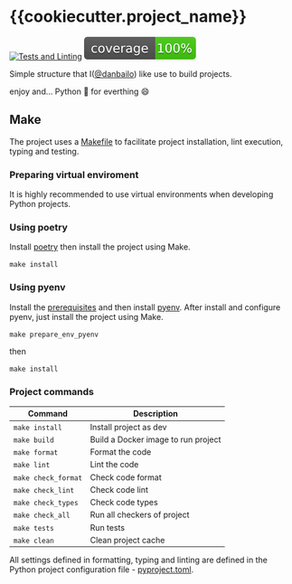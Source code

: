 # {{cookiecutter.project_name}}

[![Tests and Linting](https://github.com/{{cookiecutter.gh_username_or_gh_organization}}/{{cookiecutter.repository_name}}/actions/workflows/tests.yaml/badge.svg?branch=main)](https://github.com/{{cookiecutter.gh_username_or_gh_organization}}/{{cookiecutter.repository_name}}/actions/workflows/tests.yaml) ![Coverage Status](./assets/coverage-badge.svg)

Simple structure that I([@danbailo](https://github.com/danbailo)) like use to build projects.

enjoy and... Python 🐍 for everthing 😄

## Make
The project uses a [Makefile](Makefile) to facilitate project installation, lint execution, typing and testing.

### Preparing virtual enviroment

It is highly recommended to use virtual environments when developing Python projects.

### Using poetry

Install [poetry](https://github.com/python-poetry/poetry) then install the project using Make.

```
make install
```

### Using pyenv

Install the [prerequisites](https://github.com/pyenv/pyenv/wiki/Common-build-problems#prerequisites) and then install [pyenv](https://github.com/pyenv/pyenv-installer). After install and configure pyenv, just install the project using Make.

```
make prepare_env_pyenv
```

then

```
make install
```

### Project commands

| Command | Description |
|-|-|
| `make install` | Install project as dev |
| `make build` | Build a Docker image to run project |
| `make format` | Format the code |
| `make lint` | Lint the code |
| `make check_format` | Check code format |
| `make check_lint` | Check code lint |
| `make check_types` | Check code types |
| `make check_all` | Run all checkers of project |
| `make tests` | Run tests |
| `make clean` | Clean project cache |

All settings defined in formatting, typing and linting are defined in the Python project configuration file - [pyproject.toml](pyproject.toml).
